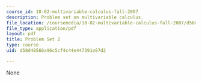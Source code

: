 ```yaml
---
course_id: 18-02-multivariable-calculus-fall-2007
description: Problem set on multivariable calculus.
file_location: /coursemedia/18-02-multivariable-calculus-fall-2007/d58d48566a96c5cf4c44e447391e87d2_ps2.pdf
file_type: application/pdf
layout: pdf
title: Problem Set 2
type: course
uid: d58d48566a96c5cf4c44e447391e87d2

---
```

None
